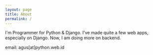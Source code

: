 ```yaml
---
layout: page
title: About
permalink: /
---
```


I'm Programmer for Python & Django. I've made quite a few web apps, especially on Django. Now, I am doing more on backend.

email: agus[at]python.web.id
